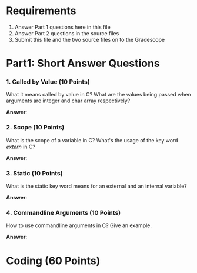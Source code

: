 # Requirements

1. Answer Part 1 questions here in this file
2. Answer Part 2 questions in the source files
3. Submit this file and the two source files on to the Gradescope

# Part1: Short Answer Questions

### 1. Called by Value (10 Points)

What it means called by value in C?
What are the values being passed when arguments are integer and char array respectively?

**Answer**:

### 2. Scope (10 Points)

What is the scope of a variable in C? What's the usage of the
key word *extern* in C?

**Answer**:

### 3. Static (10 Points)

What is the static key word means for an external and an internal variable?

**Answer**:

### 4. Commandline Arguments (10 Points)

How to use commandline arguments in C? Give an example.

**Answer**:

# Coding  (60 Points)
